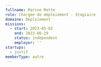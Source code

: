 ```yaml
---
fullname: Marine Motte
role: Chargée de déploiement - Stagiaire
domaine: Déploiement
missions:
  - start: 2023-05-02
    end: 2023-06-29
    status: independent
    employer: ''
startups:
  - justif
memberType: autre
---
```



